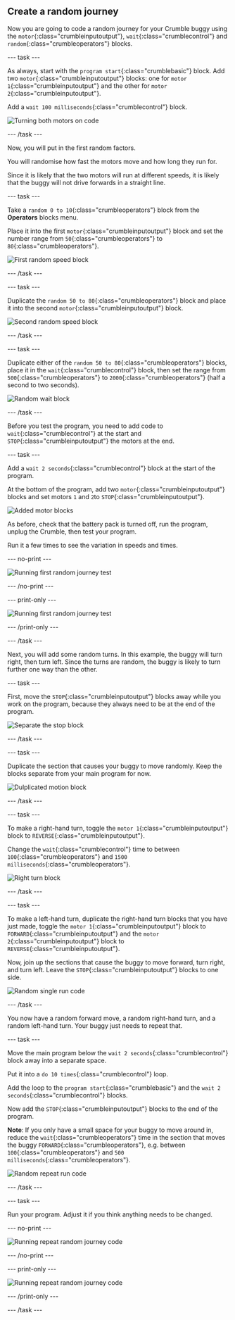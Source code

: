 ## Create a random journey

Now you are going to code a random journey for your Crumble buggy using the `motor`{:class="crumbleinputoutput"}, `wait`{:class="crumblecontrol"} and `random`{:class="crumbleoperators"} blocks.

--- task ---

As always, start with the `program start`{:class="crumblebasic"} block. Add two `motor`{:class="crumbleinputoutput"} blocks: one for `motor 1`{:class="crumbleinputoutput"} and the other for `motor 2`{:class="crumbleinputoutput"}.

Add a `wait 100 milliseconds`{:class="crumblecontrol"} block.

![Turning both motors on code](images/randomJourney1_codeStep1.png)

--- /task ---

Now, you will put in the first random factors.

You will randomise how fast the motors move and how long they run for.

Since it is likely that the two motors will run at different speeds, it is likely that the buggy will not drive forwards in a straight line.

--- task ---

Take a `random 0 to 10`{:class="crumbleoperators"} block from the **Operators** blocks menu.

Place it into the first `motor`{:class="crumbleinputoutput"} block and set the number range from `50`{:class="crumbleoperators"} to `80`{:class="crumbleoperators"}.

![First random speed block](images/randomJourney1_codeStep2.png)

--- /task ---

--- task ---

Duplicate the `random 50 to 80`{:class="crumbleoperators"} block and place it into the second `motor`{:class="crumbleinputoutput"} block.

![Second random speed block](images/randomJourney1_codeStep3.png)

--- /task ---

--- task ---

Duplicate either of the `random 50 to 80`{:class="crumbleoperators"} blocks, place it in the `wait`{:class="crumblecontrol"} block, then set the range from `500`{:class="crumbleoperators"} to `2000`{:class="crumbleoperators"} (half a second to two seconds).

![Random wait block](images/randomJourney1_codeStep4.png)

--- /task ---

Before you test the program, you need to add code to `wait`{:class="crumblecontrol"} at the start and `STOP`{:class="crumbleinputoutput"} the motors at the end.

--- task ---

Add a `wait 2 seconds`{:class="crumblecontrol"} block at the start of the program.

At the bottom of the program, add two `motor`{:class="crumbleinputoutput"} blocks and set motors `1` and `2`to `STOP`{:class="crumbleinputoutput"}. 

![Added motor blocks](images/randomJourney1_codeStep5.png)

As before, check that the battery pack is turned off, run the program, unplug the Crumble, then test your program.

Run it a few times to see the variation in speeds and times.

--- no-print ---

![Running first random journey test](images/randomJourney1_firstTestRun.gif)

--- /no-print ---

--- print-only ---

![Running first random journey test](images/randomJourney1_firstTestRun.png)

--- /print-only ---

--- /task ---

Next, you will add some random turns. In this example, the buggy will turn right, then turn left. Since the turns are random, the buggy is likely to turn further one way than the other.

--- task ---

First, move the `STOP`{:class="crumbleinputoutput"} blocks away while you work on the program, because they always need to be at the end of the program.

![Separate the stop block](images/randomJourney1_codeStep6.png)

--- /task ---

--- task ---

Duplicate the section that causes your buggy to move randomly. Keep the blocks separate from your main program for now.

![Dulplicated motion block](images/randomJourney1_codeStep7.png)

--- /task ---

--- task ---

To make a right-hand turn, toggle the `motor 1`{:class="crumbleinputoutput"} block to `REVERSE`{:class="crumbleinputoutput"}.

Change the `wait`{:class="crumblecontrol"} time to between `100`{:class="crumbleoperators"} and `1500 milliseconds`{:class="crumbleoperators"}.

![Right turn block](images/randomJourney1_codeStep8.png)

--- /task ---

--- task ---

To make a left-hand turn, duplicate the right-hand turn blocks that you have just made, toggle the `motor 1`{:class="crumbleinputoutput"} block to `FORWARD`{:class="crumbleinputoutput"} and the `motor 2`{:class="crumbleinputoutput"} block to `REVERSE`{:class="crumbleinputoutput"}.

Now, join up the sections that cause the buggy to move forward, turn right, and turn left. Leave the `STOP`{:class="crumbleinputoutput"} blocks to one side.

![Random single run code](images/randomJourney1_codeStep9.png)

--- /task ---

You now have a random forward move, a random right-hand turn, and a random left-hand turn. Your buggy just needs to repeat that.

--- task ---

Move the main program below the `wait 2 seconds`{:class="crumblecontrol"} block away into a separate space.

Put it into a `do 10 times`{:class="crumblecontrol"} loop.

Add the loop to the `program start`{:class="crumblebasic"} and the `wait 2 seconds`{:class="crumblecontrol"} blocks. 

Now add the `STOP`{:class="crumbleinputoutput"} blocks to the end of the program.

**Note**: If you only have a small space for your buggy to move around in, reduce the `wait`{:class="crumbleoperators"} time in the section that moves the buggy `FORWARD`{:class="crumbleoperators"}, e.g. between `100`{:class="crumbleoperators"} and `500 milliseconds`{:class="crumbleoperators"}.

![Random repeat run code](images/randomJourney1_codeStep10.png)

--- /task ---

--- task ---

Run your program. Adjust it if you think anything needs to be changed.

--- no-print ---

![Running repeat random journey code](images/randomJourney1_finalRun.gif)

--- /no-print ---

--- print-only ---

![Running repeat random journey code](images/randomJourney1_finalRun.png)

--- /print-only ---

--- /task ---
